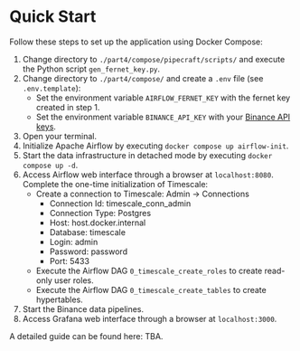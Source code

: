 # Quick Start
Follow these steps to set up the application using Docker Compose:
1. Change directory to `./part4/compose/pipecraft/scripts/` and execute the Python script `gen_fernet_key.py`.
2. Change directory to `./part4/compose/` and create a `.env` file (see `.env.template`):
   * Set the environment variable `AIRFLOW_FERNET_KEY` with the fernet key created in step 1.
   * Set the environment variable `BINANCE_API_KEY` with your [Binance API keys](https://www.binance.com/en/support/faq/how-to-create-api-keys-on-binance-360002502072). 
3. Open your terminal.
4. Initialize Apache Airflow by executing ``docker compose up airflow-init``.
5. Start the data infrastructure in detached mode by executing ``docker compose up -d``.
6. Access Airflow web interface through a browser at ``localhost:8080``. Complete the one-time 
initialization of Timescale:
   - Create a connection to Timescale: Admin → Connections
     * Connection Id: timescale_conn_admin
     * Connection Type: Postgres
     * Host: host.docker.internal
     * Database: timescale
     * Login: admin
     * Password: password
     * Port: 5433
   - Execute the Airflow DAG `0_timescale_create_roles` to create read-only user roles.
   - Execute the Airflow DAG `0_timescale_create_tables` to create hypertables. 
7. Start the Binance data pipelines. 
8. Access Grafana web interface through a browser at ``localhost:3000``.

A detailed guide can be found here: TBA.